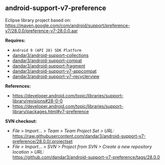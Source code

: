 ## android-support-v7-preference

Eclipse library project based on:<br/>
https://maven.google.com/com/android/support/preference-v7/28.0.0/preference-v7-28.0.0.aar

**Requires:**
- `Android 9 (API 28) SDK Platform`
- [dandar3/android-support-collections](https://github.com/dandar3/android-support-collections/tree/28.0.0)
- [dandar3/android-support-compat](https://github.com/dandar3/android-support-compat/tree/28.0.0)
- [dandar3/android-support-fragment](https://github.com/dandar3/android-support-fragment/tree/28.0.0)
- [dandar3/android-support-v7-appcompat](https://github.com/dandar3/android-support-v7-appcompat/tree/28.0.0)
- [dandar3/android-support-v7-recyclerview](https://github.com/dandar3/android-support-v7-recyclerview/tree/28.0.0)

**References:**
- https://developer.android.com/topic/libraries/support-library/revisions#28-0-0
- https://developer.android.com/topic/libraries/support-library/packages.html#v7-preference

**SVN checkout:**
- _File > Import... > Team > Team Project Set > URL:_<br/>
  https://raw.githubusercontent.com/dandar3/android-support-v7-preference/28.0.0/.projectset
- _File > Import... > SVN > Project from SVN > Create a new repository location > URL:_<br/>
  https://github.com/dandar3/android-support-v7-preference/tags/28.0.0
